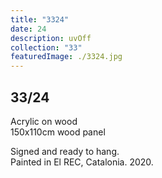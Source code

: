 ```yaml
---
title: "3324"
date: 24
description: uvOff
collection: "33"
featuredImage: ./3324.jpg
---
```


## 33/24

Acrylic on wood<br/>
150x110cm wood panel

Signed and ready to hang.<br/>
Painted in El REC, Catalonia. 2020.